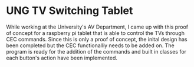 # UNG TV Switching Tablet

While working at the University's AV Department, I came up with this proof of concept for a raspberry pi tablet that is able to control the TVs through CEC commands. Since this is only a proof of concept, the inital design has been completed but the CEC functionalliy needs to be added on. The program is ready for the addition of the commands and built in classes for each button's action have been implemented. 
